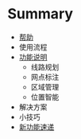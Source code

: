 # Summary

* [帮助](README.md)
* 使用流程
* [功能说明](chapter1.md)
   * 线路规划
   * 网点标注
   * 区域管理
   * 位置智能
* 解决方案
* 小技巧
* [新功能速递](数据模块改版，更便捷，更智能)

